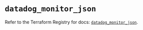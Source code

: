 # `datadog_monitor_json`

Refer to the Terraform Registry for docs: [`datadog_monitor_json`](https://registry.terraform.io/providers/datadog/datadog/3.68.0/docs/resources/monitor_json).
